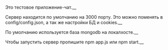 Это тестовое приложение-чат.__

Сервер находится по умолчанию на 3000 порту. Это можно поменять в config/config.json, а так же настройки БД и cookies.__

По умолчанию используется база mongodb на локалхосте.__

Чтобы запустить сервер пропишите npm app.js или npm start.__
